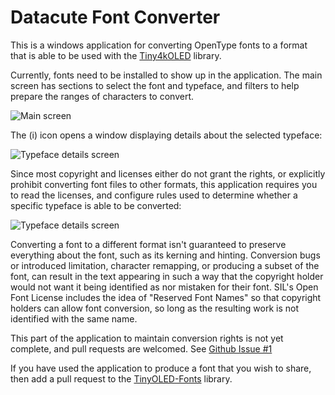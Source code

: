 # Datacute Font Converter
This is a windows application for converting OpenType fonts to a format that is able to be used with the [Tiny4kOLED](https://github.com/datacute/Tiny4kOLED) library.

Currently, fonts need to be installed to show up in the application.
The main screen has sections to select the font and typeface, and filters to help prepare the ranges of characters to convert.

![Main screen](https://user-images.githubusercontent.com/325854/171967217-6bff17d8-c058-4eab-94af-a236342e3961.png)

The (i) icon opens a window displaying details about the selected typeface:

![Typeface details screen](https://user-images.githubusercontent.com/325854/171967434-0288171c-45e2-4afe-af8d-f0e6446e7a36.png)

Since most copyright and licenses either do not grant the rights, or explicitly prohibit converting font files to other formats, this application requires you to read the licenses, and configure rules used to determine whether a specific typeface is able to be converted:

![Typeface details screen](https://user-images.githubusercontent.com/325854/171967494-193eba77-369b-45a0-a5e8-2e0cfa61120e.png)

Converting a font to a different format isn't guaranteed to preserve everything about the font, such as its kerning and hinting. Conversion bugs or introduced limitation, character remapping, or producing a subset of the font, can result in the text appearing in such a way that the copyright holder would not want it being identified as nor mistaken for their font. SIL's Open Font License includes the idea of "Reserved Font Names" so that copyright holders can allow font conversion, so long as the resulting work is not identified with the same name.

This part of the application to maintain conversion rights is not yet complete, and pull requests are welcomed. See [Github Issue #1](https://github.com/datacute/FontConverter/issues/1)

If you have used the application to produce a font that you wish to share, then add a pull request to the [TinyOLED-Fonts](https://github.com/datacute/TinyOLED-Fonts) library.
